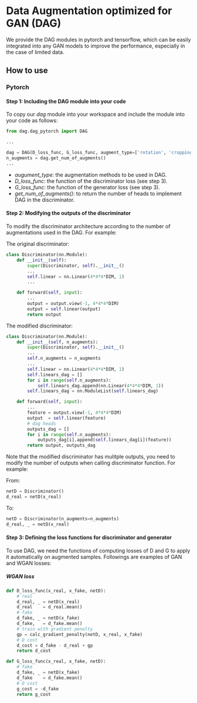# Data Augmentation optimized for GAN (DAG)

We provide the DAG modules in pytorch and tensorflow, which can be easily integrated into any GAN models to improve the performance, especially in the case of limited data.

## How to use

### Pytorch

#### Step 1: Including the DAG module into your code

To copy our *dag* module into your workspace and include the module into your code as follows:

```python
from dag.dag_pytorch import DAG

... 

dag = DAG(D_loss_func, G_loss_func, augment_type=['rotation', 'cropping'])
n_augments = dag.get_num_of_augments()
...

```
- *augument_type*: the augmentation methods to be used in DAG.
- *D_loss_func*: the function of the discriminator loss (see step 3).
- *G_loss_func*: the function of the generator loss (see step 3).
- *get_num_of_augments()*: to return the number of heads to implement DAG in the discriminator.

#### Step 2: Modifying the outputs of the discriminator

To modify the discriminator architecture according to the number of augmentations used in the DAG. For example:

The original discriminator:

```python
class Discriminator(nn.Module):
    def __init__(self):
        super(Discriminator, self).__init__()
        ...
        self.linear = nn.Linear(4*4*4*DIM, 1)
        ...

    def forward(self, input):
        ...
        output = output.view(-1, 4*4*4*DIM)
        output = self.linear(output)
        return output
```

The modified discriminator:

```python
class Discriminator(nn.Module):
    def __init__(self, n_augments):
        super(Discriminator, self).__init__()
        ...
        self.n_augments = n_augments
        ...
        self.linear = nn.Linear(4*4*4*DIM, 1)
        self.linears_dag = []
        for i in range(self.n_augments):
            self.linears_dag.append(nn.Linear(4*4*4*DIM, 1))
        self.linears_dag = nn.ModuleList(self.linears_dag)

    def forward(self, input):
        ...
        feature = output.view(-1, 4*4*4*DIM)
        output  = self.linear(feature)
        # dag heads
        outputs_dag = []
        for i in range(self.n_augments):
            outputs_dag[i].append(self.linears_dag[i](feature))
        return output, outputs_dag
```

Note that the modified discriminator has mulitple outputs, you need to modify the number of outputs when calling discriminator function. For example:

From: 
```python
netD = Discriminator()
d_real = netD(x_real)
```
To:
```python
netD = Discriminator(n_augments=n_augments)
d_real, _ = netD(x_real)
```

#### Step 3: Defining the loss functions for discriminator and generator

To use DAG, we need the functions of computing losses of D and G to apply it automatically on augmented samples. Followings are examples of GAN and WGAN losses:

##### WGAN loss

```python
def D_loss_func(x_real, x_fake, netD):
    # real
    d_real, _ = netD(x_real)
    d_real    = d_real.mean()
    # fake    
    d_fake, _ = netD(x_fake)
    d_fake,   = d_fake.mean()
    # train with gradient penalty
    gp = calc_gradient_penalty(netD, x_real, x_fake)    
    # D cost
    d_cost = d_fake - d_real + gp
    return d_cost
```

```python
def G_loss_func(x_real, x_fake, netD):
    # fake    
    d_fake, _ = netD(x_fake)
    d_fake    = d_fake.mean()
    # D cost
    g_cost = -d_fake
    return g_cost
```

